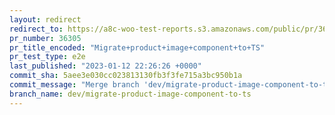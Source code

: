```yaml
---
layout: redirect
redirect_to: https://a8c-woo-test-reports.s3.amazonaws.com/public/pr/36305/e2e/index.html
pr_number: 36305
pr_title_encoded: "Migrate+product+image+component+to+TS"
pr_test_type: e2e
last_published: "2023-01-12 22:26:26 +0000"
commit_sha: 5aee3e030cc023813130fb3f3fe715a3bc950b1a
commit_message: "Merge branch 'dev/migrate-product-image-component-to-ts' of github.co…"
branch_name: dev/migrate-product-image-component-to-ts
---
```


